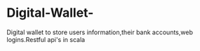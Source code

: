 # Digital-Wallet-
Digital wallet to store users information,their bank accounts,web logins.Restful api's in scala
